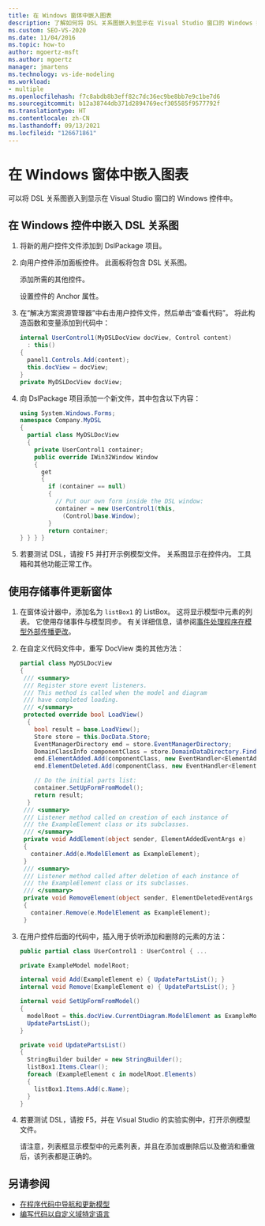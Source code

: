 ```yaml
---
title: 在 Windows 窗体中嵌入图表
description: 了解如何将 DSL 关系图嵌入到显示在 Visual Studio 窗口的 Windows 控件中。
ms.custom: SEO-VS-2020
ms.date: 11/04/2016
ms.topic: how-to
author: mgoertz-msft
ms.author: mgoertz
manager: jmartens
ms.technology: vs-ide-modeling
ms.workload:
- multiple
ms.openlocfilehash: f7c8abdb8b3eff82c7dc36ec9be8bb7e9c1be7d6
ms.sourcegitcommit: b12a38744db371d2894769ecf305585f9577792f
ms.translationtype: HT
ms.contentlocale: zh-CN
ms.lasthandoff: 09/13/2021
ms.locfileid: "126671861"
---
```

# <a name="embed-a-diagram-in-a-windows-form"></a>在 Windows 窗体中嵌入图表

可以将 DSL 关系图嵌入到显示在 Visual Studio 窗口的 Windows 控件中。

## <a name="embed-a-dsl-diagram-in-a-windows-control"></a>在 Windows 控件中嵌入 DSL 关系图

1. 将新的用户控件文件添加到 DslPackage 项目。

2. 向用户控件添加面板控件。 此面板将包含 DSL 关系图。

     添加所需的其他控件。

     设置控件的 Anchor 属性。

3. 在“解决方案资源管理器”中右击用户控件文件，然后单击“查看代码”。 将此构造函数和变量添加到代码中：

    ```csharp
    internal UserControl1(MyDSLDocView docView, Control content)
      : this()
    {
      panel1.Controls.Add(content);
      this.docView = docView;
    }
    private MyDSLDocView docView;
    ```

4. 向 DslPackage 项目添加一个新文件，其中包含以下内容：

    ```csharp
    using System.Windows.Forms;
    namespace Company.MyDSL
    {
      partial class MyDSLDocView
      {
        private UserControl1 container;
        public override IWin32Window Window
        {
          get
          {
            if (container == null)
            {
              // Put our own form inside the DSL window:
              container = new UserControl1(this,
                (Control)base.Window);
            }
            return container;
    } } } }
    ```

5. 若要测试 DSL，请按 F5 并打开示例模型文件。 关系图显示在控件内。 工具箱和其他功能正常工作。

## <a name="update-the-form-using-store-events"></a>使用存储事件更新窗体

1. 在窗体设计器中，添加名为 `listBox1` 的 ListBox。 这将显示模型中元素的列表。 它使用存储事件与模型同步。 有关详细信息，请参阅[事件处理程序在模型外部传播更改](../modeling/event-handlers-propagate-changes-outside-the-model.md)。

2. 在自定义代码文件中，重写 DocView 类的其他方法：

    ```csharp
    partial class MyDSLDocView
    {
     /// <summary>
     /// Register store event listeners.
     /// This method is called when the model and diagram
     /// have completed loading.
     /// </summary>
     protected override bool LoadView()
      {
        bool result = base.LoadView();
        Store store = this.DocData.Store;
        EventManagerDirectory emd = store.EventManagerDirectory;
        DomainClassInfo componentClass = store.DomainDataDirectory.FindDomainClass(typeof(ExampleElement));
        emd.ElementAdded.Add(componentClass, new EventHandler<ElementAddedEventArgs>(AddElement));
        emd.ElementDeleted.Add(componentClass, new EventHandler<ElementDeletedEventArgs>(RemoveElement));

        // Do the initial parts list:
        container.SetUpFormFromModel();
        return result;
      }
     /// <summary>
     /// Listener method called on creation of each instance of
     /// the ExampleElement class or its subclasses.
     /// </summary>
     private void AddElement(object sender, ElementAddedEventArgs e)
     {
       container.Add(e.ModelElement as ExampleElement);
     }
     /// <summary>
     /// Listener method called after deletion of each instance of
     /// the ExampleElement class or its subclasses.
     /// </summary>
     private void RemoveElement(object sender, ElementDeletedEventArgs e)
     {
       container.Remove(e.ModelElement as ExampleElement);
     }
    ```

3. 在用户控件后面的代码中，插入用于侦听添加和删除的元素的方法：

    ```csharp
    public partial class UserControl1 : UserControl { ...

    private ExampleModel modelRoot;

    internal void Add(ExampleElement e) { UpdatePartsList(); }
    internal void Remove(ExampleElement e) { UpdatePartsList(); }

    internal void SetUpFormFromModel()
    {
      modelRoot = this.docView.CurrentDiagram.ModelElement as ExampleModel;
      UpdatePartsList();
    }

    private void UpdatePartsList()
    {
      StringBuilder builder = new StringBuilder();
      listBox1.Items.Clear();
      foreach (ExampleElement c in modelRoot.Elements)
      {
        listBox1.Items.Add(c.Name);
      }
    }
    ```

4. 若要测试 DSL，请按 F5，并在 Visual Studio 的实验实例中，打开示例模型文件。

     请注意，列表框显示模型中的元素列表，并且在添加或删除后以及撤消和重做后，该列表都是正确的。

## <a name="see-also"></a>另请参阅

- [在程序代码中导航和更新模型](../modeling/navigating-and-updating-a-model-in-program-code.md)
- [编写代码以自定义域特定语言](../modeling/writing-code-to-customise-a-domain-specific-language.md)
